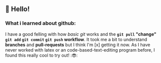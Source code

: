 ## :wave: Hello!

### What i learned about github:
I have a good felling with how  _basic git_ works and the **`git pull` "change" `git add` `git commit` `git push` workflow**.
It took me a bit to understand **branches** and **pull-requests** but I think I'm [x] getting it now.
As I have never worked with latex or an code-based-text-editing program before, I found this really cool to try out! :😎:
